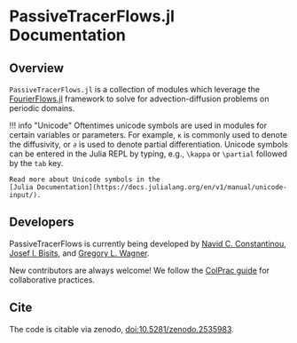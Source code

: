 # PassiveTracerFlows.jl Documentation


## Overview

`PassiveTracerFlows.jl` is a collection of modules which leverage the 
[FourierFlows.jl](https://github.com/FourierFlows/FourierFlows.jl) framework to solve for
advection-diffusion problems on periodic domains.

!!! info "Unicode"
    Oftentimes unicode symbols are used in modules for certain variables or parameters. For 
    example, `κ` is commonly used to denote the diffusivity, or `∂` is used 
    to denote partial differentiation. Unicode symbols can be entered in the Julia REPL by 
    typing, e.g., `\kappa` or `\partial` followed by the `tab` key.
    
    Read more about Unicode symbols in the 
    [Julia Documentation](https://docs.julialang.org/en/v1/manual/unicode-input/).


## Developers

PassiveTracerFlows is currently being developed by [Navid C. Constantinou](http://www.navidconstantinou.com), [Josef I. Bisits](https://jbisits.github.io/), and [Gregory L. Wagner](https://glwagner.github.io).

New contributors are always welcome! We follow the [ColPrac guide](https://github.com/SciML/ColPrac) for
collaborative practices.



## Cite

The code is citable via zenodo, [doi:10.5281/zenodo.2535983](https://doi.org/10.5281/zenodo.2535983).
